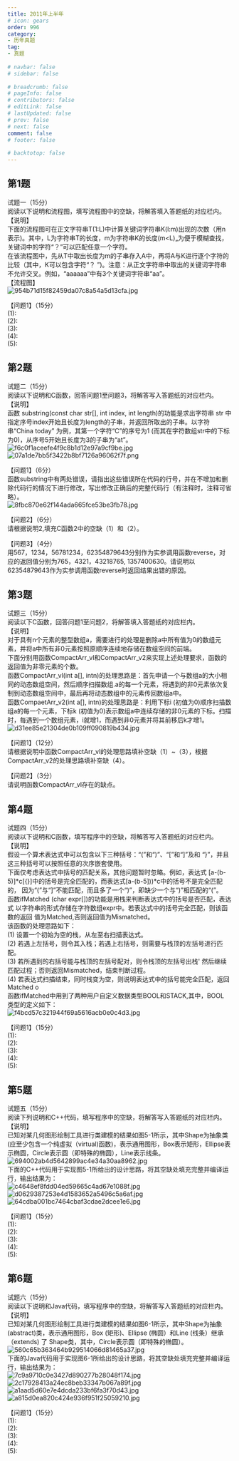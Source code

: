 ```yaml
---  
title: 2011年上半年  
# icon: gears  
order: 996  
category:  
- 历年真题  
tag:  
- 真题  
  
# navbar: false  
# sidebar: false  
  
# breadcrumb: false  
# pageInfo: false  
# contributors: false  
# editLink: false  
# lastUpdated: false  
# prev: false  
# next: false  
comment: false  
# footer: false  
  
# backtotop: false  
---  
```

## 第1题 ##

试题一（15分）  
阅读以下说明和流程图，填写流程图中的空缺，将解答填入答题纸的对应栏内。  
【说明】  
下面的流程图可在正文字符串T(1:L)中计算关键词字符串K(l:m)出现的次数（用n表示)。其中，L为字符串T的长度，m为字符串K的长度(m&lt;L)„为便于模糊查找，关键词中的字符“？”可以匹配任意一个字符。  
在该流程图中，先从T中取出长度为m的子串存入A中，再将A与K进行逐个字符的比较（其中，K可以包含字符“？ ”)。注意：从正文字符串中取出的关键词字符串不允许交叉。例如，“aaaaaa”中有3个关键词字符串“aa”。  
【流程图】  
![954b71d15f82459da07c8a54a5d13cfa.jpg][]  
  
【问题1】（15分）  
(1):  
(2):  
(3):  
(4):  
(5):  


## 第2题 ##

试题二（15分）  
阅读以下说明和C函数，回答问题1至问题3，将解答写入答题纸的对应栏内。  
【说明】  
函数 substring(const char str\[\], int index, int length)的功能是求出字符串 str 中指定序号index开始且长度为length的子串，并返回所取出的子串。以字符串“China today” 为例，其第一个字符“C”的序号为1 (而其在字符数组str中的下标为0)，从序号5开始且长度为3的子串为“at”。  
![f6c0f1aceefe4f9c8b1d12e97a9cf9be.jpg][]  
![07a1de7bb5f3422b8bf7126a96062f7f.png][]  
  
【问题1】（6分）  
函数substring中有两处错误，请指出这些错误所在代码的行号，并在不增加和删除代码行的情况下进行修改，写出修改正确后的完整代码行（有注释时，注释可省略）。  
![8fbc870e62f144ada665fce53be3fb78.jpg][]  
  
【问题2】（6分）  
请根据说明2,填充C函数2中的空缺（1）和（2）。  
  
【问题3】（4分）  
用567，1234，56781234，62354879643分别作为实参调用函数reverse，对应的返回值分别为765，4321，43218765, 1357400630。请说明以62354879643作为实参调用函数reverse时返回结果出错的原因。  


## 第3题 ##

试题三（15分）  
阅读以下C函数，回答问题1至问题2，将解答填入答题纸的对应栏内。  
【说明】  
对于具有n个元素的整型数组a，需要进行的处理是删除a中所有值为0的数组元素，并将a中所有非0元素按照原顺序连续地存储在数组空间的前端。  
下面分别用函数CompactArr\_vl和CompactArr\_v2来实现上述处理要求，函数的返回值为非零元素的个数。  
函数CompactArr\_vl(int a\[\], intn)的处理思路是：首先申请一个与数组a的大小相同的动态数组空间，然后顺序扫描数组.a的每一个元素，将遇到的非0元素依次复制到动态数组空间中，最后再将动态数组中的元素传回数组a中。  
函数CompaetArr\_v2(int a\[\], intn)的处理思路是：利用下标i (初值为0)顺序扫描数组a的每一个元素，下标k (初值为0)表示数组a中连续存储的非0元素的下标。扫描时，每遇到一个数组元素，i就增1，而遇到非0元素并将其前移后k才增1。  
![d31ee85e21304de0b109ff090819b434.jpg][]  
  
【问题1】（12分）  
请根据说明中函数CompactArr\_vl的处理思路填补空缺（1）~（3），根据CompactArr\_v2的处理思路填补空缺（4）。  
  
【问题2】（3分）  
请说明函数CompactArr\_vl存在的缺点。  


## 第4题 ##

试题四（15分）  
阅读以下说明和C函数，填写程序中的空缺，将解答写入答题纸的对应栏内。  
【说明】  
假设一个算术表达式中可以包含以下三种括号：“(”和“)”、“\[”和“\]”及和 “\}”，并且这三种括号可以按照任意的次序嵌套使用。  
下面仅考虑表达式中括号的匹配关系，其他问题暂时忽略。例如，表达式 \[a-(b-5)\]\*c\[\{\}\]中的括号是完全匹配的，而表达式\[a-(b-5\]))\*c中的括号不是完全匹配的， 因为“(”与“\]”不能匹配，而且多了一个“)”，即缺少一个与“)”相匹配的“(”。  
函数ifMatched (char expr\[\])的功能是用栈来判断表达式中的括号是否匹配，表达式 以字符串的形式存储在字符数组expr中。若表达式中的括号完全匹配，则该函数的返回 值为Matched,否则返回值为Mismatched。  
该函数的处理思路如下：  
(1) 设置一个初始为空的栈，从左至右扫描表达式。  
(2) 若遇上左括号，则令其入栈；若遇上右括号，则需要与栈顶的左括号进行匹配。  
(3) 若所遇到的右括号能与栈顶的左括号配对，则令栈顶的左括号出栈' 然后继续匹配过程；否则返回Mismatched，结束判断过程。  
(4) 若表达式扫描结束，同时栈变为空，则说明表达式中的括号能完全匹配，返回 Matched o  
函数ifMatched中用到了两种用户自定义数据类型BOOL和STACK,其中，BOOL 类型的定义如下：  
![f4bcd57c321944f69a5616acb0e0c4d3.jpg][]  
  
【问题1】（15分）  
(1):  
(2):  
(3):  
(4):  
(5):  


## 第5题 ##

试题五（15分）  
阅读下列说明和C++代码，填写程序中的空缺，将解答写入答题纸的对应栏内。  
【说明】  
已知对某几何图形绘制工具进行类建模的结果如图5-1所示，其中Shape为抽象类 (应至少包含一个纯虚拟（virtual)函数)，表示通用图形，Box表示矩形，Ellipse表示椭圆，Circle表示圆（即特殊的椭圆），Line表示线条。  
![694002ab4d5642899ac4e34a30aa8962.jpg][]  
下面的C++代码用于实现图5-1所给出的设计思路，将其空缺处填充完整并编译运行，输出结果为：  
![c4648ef8fdd04ed59665c4ad67e1088f.jpg][]  
![d0629387253e4d1583652a5496c5a6af.jpg][]  
![64cdba001bc7464cbaf3cdae2dcee1e6.jpg][]  
  
【问题1】（15分）  
(1):  
(2):  
(3):  
(4):  
(5):  


## 第6题 ##

试题六（15分）  
阅读以下说明和Java代码，填写程序中的空缺，将解答写入答题纸的对应栏内。  
【说明】  
已知对某几何图形绘制工具进行类建模的结果如图6-1所示，其中Shape为抽象 (abstract)类，表示通用图形，Box (矩形)、Ellipse (椭圆）和Line (线条）继承（extends) 了 Shape类，其中，Circle表示圆（即特殊的椭圆）。  
![560c65b363464b929514066d81465a37.jpg][]  
下面的Java代码用于实现图6-1所给出的设计思路，将其空缺处填充完整并编译运行，输出结果为：  
![7c9a9710c0e3427d890277b28048f174.jpg][]  
![2c17928413a24ec8beb33347b067a89f.jpg][]  
![a1aad5d60e7e4dcda233bf6fa3f70d43.jpg][]  
![a815d0ea820c424e936f951f25059210.jpg][]  
  
【问题1】（15分）  
(1):  
(2):  
(3):  
(4):  
(5):  



[954b71d15f82459da07c8a54a5d13cfa.jpg]: https://www.xkxxkx.cn/file/exam/software/程序员/案例/第1题/954b71d15f82459da07c8a54a5d13cfa.jpg
[f6c0f1aceefe4f9c8b1d12e97a9cf9be.jpg]: https://www.xkxxkx.cn/file/exam/software/程序员/案例/第2题/f6c0f1aceefe4f9c8b1d12e97a9cf9be.jpg
[07a1de7bb5f3422b8bf7126a96062f7f.png]: https://www.xkxxkx.cn/file/exam/software/程序员/案例/第2题/07a1de7bb5f3422b8bf7126a96062f7f.png
[8fbc870e62f144ada665fce53be3fb78.jpg]: https://www.xkxxkx.cn/file/exam/software/程序员/案例/第2题/8fbc870e62f144ada665fce53be3fb78.jpg
[d31ee85e21304de0b109ff090819b434.jpg]: https://www.xkxxkx.cn/file/exam/software/程序员/案例/第3题/d31ee85e21304de0b109ff090819b434.jpg
[f4bcd57c321944f69a5616acb0e0c4d3.jpg]: https://www.xkxxkx.cn/file/exam/software/程序员/案例/第4题/f4bcd57c321944f69a5616acb0e0c4d3.jpg
[694002ab4d5642899ac4e34a30aa8962.jpg]: https://www.xkxxkx.cn/file/exam/software/程序员/案例/第5题/694002ab4d5642899ac4e34a30aa8962.jpg
[c4648ef8fdd04ed59665c4ad67e1088f.jpg]: https://www.xkxxkx.cn/file/exam/software/程序员/案例/第5题/c4648ef8fdd04ed59665c4ad67e1088f.jpg
[d0629387253e4d1583652a5496c5a6af.jpg]: https://www.xkxxkx.cn/file/exam/software/程序员/案例/第5题/d0629387253e4d1583652a5496c5a6af.jpg
[64cdba001bc7464cbaf3cdae2dcee1e6.jpg]: https://www.xkxxkx.cn/file/exam/software/程序员/案例/第5题/64cdba001bc7464cbaf3cdae2dcee1e6.jpg
[560c65b363464b929514066d81465a37.jpg]: https://www.xkxxkx.cn/file/exam/software/程序员/案例/第6题/560c65b363464b929514066d81465a37.jpg
[7c9a9710c0e3427d890277b28048f174.jpg]: https://www.xkxxkx.cn/file/exam/software/程序员/案例/第6题/7c9a9710c0e3427d890277b28048f174.jpg
[2c17928413a24ec8beb33347b067a89f.jpg]: https://www.xkxxkx.cn/file/exam/software/程序员/案例/第6题/2c17928413a24ec8beb33347b067a89f.jpg
[a1aad5d60e7e4dcda233bf6fa3f70d43.jpg]: https://www.xkxxkx.cn/file/exam/software/程序员/案例/第6题/a1aad5d60e7e4dcda233bf6fa3f70d43.jpg
[a815d0ea820c424e936f951f25059210.jpg]: https://www.xkxxkx.cn/file/exam/software/程序员/案例/第6题/a815d0ea820c424e936f951f25059210.jpg
